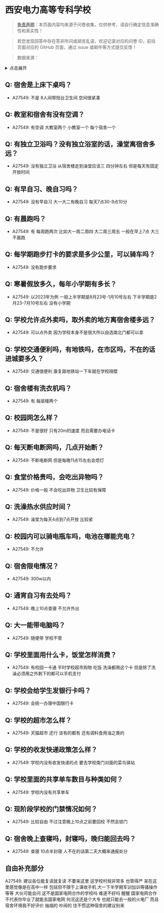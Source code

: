 # 西安电力高等专科学校

> [免责声明](https://colleges.chat/#_3)：本页面内容均来源于问卷收集，仅供参考，请自行确定信息准确性和真实性！

> 若您发现回答中存在答非所问或胡言乱语，欢迎记录对应的问卷 ID，前往页面对应的 GitHub 页面，通过 issue 或邮件等方式提交反馈！

> 数据来源：

<details><summary>点击展开</summary>
<ul>
<li>A27549: 匿名 (2025 年 02 月)</li>
</ul>
</details>

## Q: 宿舍是上床下桌吗？

- A27549: 不是 8人间带阳台卫生间 空间很紧凑

## Q: 教室和宿舍有没有空调？

- A27549: 有空调 大教室两个 小教室一个 每个宿舍一个

## Q: 有独立卫浴吗？没有独立浴室的话，澡堂离宿舍多远？

- A27549: 没有独立卫浴 从宿舍楼走到澡堂应该三 四分钟左右 但是每天有固定开放时间

## Q: 有早自习、晚自习吗？

- A27549: 没有早自习 大一大二有晚自习 每天7点30-9点10分

## Q: 有晨跑吗？

- A27549: 有 每周跑两次 比如大一周二周四 大二周三周五 一般在早上7点 大三不晨跑

## Q: 每学期跑步打卡的要求是多少公里，可以骑车吗？

- A27549: 没有跑步要求

## Q: 寒暑假放多久，每年小学期有多长？

- A27549: 以2023年为例 一般上半学期是8月23号-1月10号左右 下半学期是2月23-7月10号左右 没有小学期

## Q: 学校允许点外卖吗，取外卖的地方离宿舍楼多远？

- A27549: 可以点外卖 因为学校本身不是很大所以自选南北门都可以拿

## Q: 学校交通便利吗，有地铁吗，在市区吗，不在的话进城要多久？

- A27549: 交通很便利 康复路地铁站一下车就在学校隔壁

## Q: 宿舍楼有洗衣机吗？

- A27549: 有 每层楼两个

## Q: 校园网怎么样？

- A27549: 不是很好 只有20m的速度 而且需要办电话卡

## Q: 每天断电断网吗，几点开始断？

- A27549: 不断电断网 但是每晚11点15左右会熄灯

## Q: 食堂价格贵吗，会吃出异物吗？

- A27549: 价格一般 不会吃出异物 卫生比较有保障

## Q: 洗澡热水供应时间？

- A27549: 澡堂为每天4点到7点开放 比较紧

## Q: 校园内可以骑电瓶车吗，电池在哪能充电？

- A27549: 不允许

## Q: 宿舍限电情况？

- A27549: 300w以内

## Q: 通宵自习有去处吗？

- A27549: 晚上10点查寝 不允许外出

## Q: 大一能带电脑吗？

- A27549: 随便带 学校不管

## Q: 学校里面用什么卡，饭堂怎样消费？

- A27549: 有校园一卡通 平时学校超市购物 吃饭 洗澡都用这个卡 但是除了洗澡必须用之外剩下的都可以手机支付

## Q: 学校会给学生发银行卡吗？

- A27549: 会统一办理中国银行卡

## Q: 学校的超市怎么样？

- A27549: 天猫超市 还行 该有的都有 还有调料食用油之类的

## Q: 学校的收发快递政策怎么样？

- A27549: 学校内没有收发快递的点 要去学校南门对面的菜鸟驿站

## Q: 学校里面的共享单车数目与种类如何？

- A27549: 学校内没有共享单车

## Q: 现阶段学校的门禁情况如何？

- A27549: 比较自由 不过注意晚上10点之前要回校 不然会锁门

## Q: 宿舍晚上查寝吗，封寝吗，晚归能回去吗？

- A27549: 查寝 10点半封寝 人不在的话第二天大概率通报处分

## 自由补充部分

A27549: 建议各位能复读就复读 不要来这里 这学校村规非常多 也管得严 呆在这里感觉像是在高中一样 包括但不限于上课收手机 大一下半学期军训加训等骚操作等等 大伙可能会问 这不是国家电网合作的学校吗 难道不好吗 醒醒 国家电网合作不代表你毕业了就能去国家电网 何况这还是个大专 也就只能去一般的火电厂 而且宿舍环境我不好评价 抽烟的 吵闹的 住不惯这种宿舍的建议别来